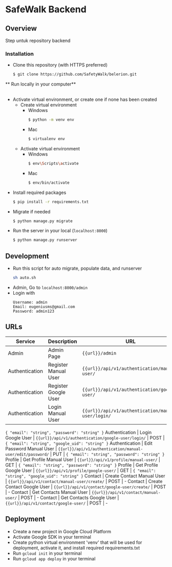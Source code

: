 # SafeWalk Backend

## Overview

Step untuk repository backend <br>

### Installation

- Clone this repository (with HTTPS preferred)

  ```bash
  $ git clone https://github.com/SafetyWalk/belerion.git
  ```

** Run locally in your computer**  
<br>

- Activate virtual environment, or create one if none has been created <br>
  - Create virtual environment
    - Windows
      ```bash
      $ python -m venv env
      ```
    - Mac
      ```bash
      $ virtualenv env
      ```
  - Activate virtual environment
    - Windows
      ```bash
      $ env\Scripts\activate
      ```
    - Mac
      ```bash
      $ env/bin/activate
      ```
- Install required packages
  ```bash
  $ pip install -r requirements.txt
  ```
- Migrate if needed
  ```bash
  $ python manage.py migrate
  ```
- Run the server in your local (`localhost:8000`)
  ```bash
  $ python manage.py runserver
  ```

## Development

- Run this script for auto migrate, populate data, and runserver 
  ```bash
  sh auto.sh
  ```
- Admin, Go to `localhost:8000/admin`
- Login with
  ```
  Username: admin
  Email: eugeniusms@gmail.com
  Password: admin123
  ```

## URLs

Service | Description | URL | Method | Payload
--- | --- | --- | --- | ---
Admin | Admin Page | `{{url}}/admin` | - | -
Authentication | Register Manual User | `{{url}}/api/v1/authentication/manual-user/` | GET, POST | -
Authentication | Register Google User | `{{url}}/api/v1/authentication/google-user/` | GET, POST | -
Authentication | Login Manual User | `{{url}}/api/v1/authentication/manual-user/login/` | POST | 
`{ "email": "string", "password": "string" }`
Authentication | Login Google User | `{{url}}/api/v1/authentication/google-user/login/` | POST |
`{ "email": "string", "google_uid": "string" }`
Authentication | Edit Password Manual User | `{{url}}/api/v1/authentication/manual-user/edit/password/` | PUT | 
`{ "email": "string", "password": "string" }`
Profile | Get Profile Manual User | `{{url}}/api/v1/profile/manual-user/` | GET |
`{ "email": "string", "password": "string" }`
Profile | Get Profile Google User | `{{url}}/api/v1/profile/google-user/` | GET |
`{ "email": "string", "google_uid": "string" }`
Contact | Create Contact Manual User | `{{url}}/api/v1/contact/manual-user/create/` | POST | -
Contact | Create Contact Google User | `{{url}}/api/v1/contact/google-user/create/` | POST | -
Contact | Get Contacts Manual User | `{{url}}/api/v1/contact/manual-user/` | POST | -
Contact | Get Contacts Google User | `{{url}}/api/v1/contact/google-user/` | POST | -



## Deployment

- Create a new project in Google Cloud Platform
- Activate Google SDK in your terminal
- Create python virtual environment 'venv' that will be used for deployment, activate it, and install required requirements.txt
- Run `gcloud init` in your terminal
- Run `gcloud app deploy` in your terminal